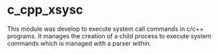 # c_cpp_xsysc
This module was develop to execute system call commands in c/c++ programs. It manages the creation of a child process to execute system commands which is managed with a parser within.
